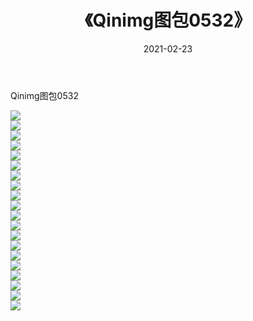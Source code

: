 ﻿---
layout: post
title:  《Qinimg图包0532》
date:   2021-02-23
img: http://imgx.orgx.ga/Qinimg图包/Qinimg图包0532/000.jpg
categories: [美女, 清纯, 唯美]
---

Qinimg图包0532

 ![](http://imgx.orgx.ga/Qinimg图包/Qinimg图包0532/001.jpg) <br>![](http://imgx.orgx.ga/Qinimg图包/Qinimg图包0532/002.jpg) <br>![](http://imgx.orgx.ga/Qinimg图包/Qinimg图包0532/003.jpg) <br>![](http://imgx.orgx.ga/Qinimg图包/Qinimg图包0532/004.jpg) <br>![](http://imgx.orgx.ga/Qinimg图包/Qinimg图包0532/005.jpg) <br>![](http://imgx.orgx.ga/Qinimg图包/Qinimg图包0532/006.jpg) <br>![](http://imgx.orgx.ga/Qinimg图包/Qinimg图包0532/007.jpg) <br>![](http://imgx.orgx.ga/Qinimg图包/Qinimg图包0532/008.jpg) <br>![](http://imgx.orgx.ga/Qinimg图包/Qinimg图包0532/009.jpg) <br>![](http://imgx.orgx.ga/Qinimg图包/Qinimg图包0532/010.jpg) <br>![](http://imgx.orgx.ga/Qinimg图包/Qinimg图包0532/011.jpg) <br>![](http://imgx.orgx.ga/Qinimg图包/Qinimg图包0532/012.jpg) <br>![](http://imgx.orgx.ga/Qinimg图包/Qinimg图包0532/013.jpg) <br>![](http://imgx.orgx.ga/Qinimg图包/Qinimg图包0532/014.jpg) <br>![](http://imgx.orgx.ga/Qinimg图包/Qinimg图包0532/015.jpg) <br>![](http://imgx.orgx.ga/Qinimg图包/Qinimg图包0532/016.jpg) <br>![](http://imgx.orgx.ga/Qinimg图包/Qinimg图包0532/017.jpg) <br>![](http://imgx.orgx.ga/Qinimg图包/Qinimg图包0532/018.jpg) <br>![](http://imgx.orgx.ga/Qinimg图包/Qinimg图包0532/019.jpg) <br>![](http://imgx.orgx.ga/Qinimg图包/Qinimg图包0532/020.jpg) <br>